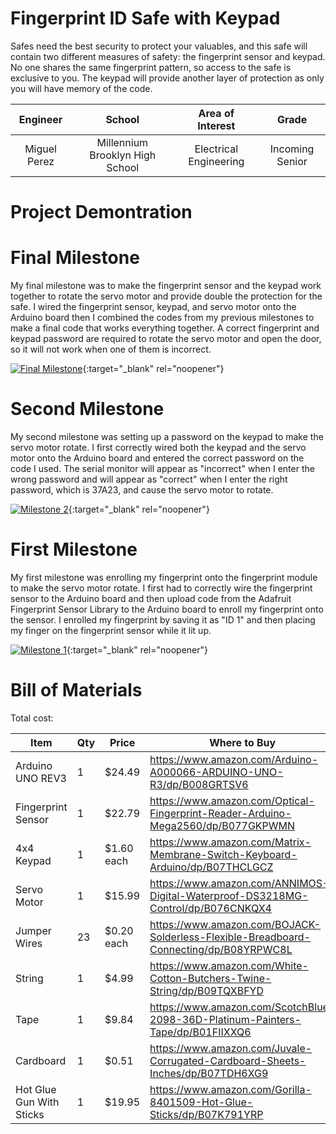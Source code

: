 ﻿# Fingerprint ID Safe with Keypad
Safes need the best security to protect your valuables, and this safe will contain two different measures of safety: the fingerprint sensor and keypad. No one shares the same fingerprint pattern, so access to the safe is exclusive to you. The keypad will provide another layer of protection as only you will have memory of the code.

| **Engineer** | **School** | **Area of Interest** | **Grade** |
|:--:|:--:|:--:|:--:|
| Miguel Perez | Millennium Brooklyn High School | Electrical Engineering | Incoming Senior

# Project Demontration


# Final Milestone


My final milestone was to make the fingerprint sensor and the keypad work together to rotate the servo motor and provide double the protection for the safe. I wired the fingerprint sensor, keypad, and servo motor onto the Arduino board then I combined the codes from my previous milestones to make a final code that works everything together. A correct fingerprint and keypad password are required to rotate the servo motor and open the door, so it will not work when one of them is incorrect.

[![Final Milestone](https://res.cloudinary.com/marcomontalbano/image/upload/v1660246216/video_to_markdown/images/youtube--xr4aomYz9q4-c05b58ac6eb4c4700831b2b3070cd403.jpg)](https://youtu.be/xr4aomYz9q4 "Final Milestone"){:target="_blank" rel="noopener"}

# Second Milestone


My second milestone was setting up a password on the keypad to make the servo motor rotate. I first correctly wired both the keypad and the servo motor onto the Arduino board and entered the correct password on the code I used. The serial monitor will appear as "incorrect" when I enter the wrong password and will appear as "correct" when I enter the right password, which is 37A23, and cause the servo motor to rotate.

[![Milestone 2](https://res.cloudinary.com/marcomontalbano/image/upload/v1660245951/video_to_markdown/images/youtube--levklaeHm24-c05b58ac6eb4c4700831b2b3070cd403.jpg)](https://youtu.be/levklaeHm24 "Milestone 2"){:target="_blank" rel="noopener"}

# First Milestone
  

My first milestone was enrolling my fingerprint onto the fingerprint module to make the servo motor rotate. I first had to correctly wire the fingerprint sensor to the Arduino board and then upload code from the Adafruit Fingerprint Sensor Library to the Arduino board to enroll my fingerprint onto the sensor. I enrolled my fingerprint by saving it as "ID 1" and then placing my finger on the fingerprint sensor while it lit up. 

[![Milestone 1](https://res.cloudinary.com/marcomontalbano/image/upload/v1659388711/video_to_markdown/images/youtube--vZ3ouX8SA2c-c05b58ac6eb4c4700831b2b3070cd403.jpg)](https://youtu.be/vZ3ouX8SA2c "Milestone 1"){:target="_blank" rel="noopener"}

# Bill of Materials 

Total cost: 

| Item | Qty | Price | Where to Buy |
| ------------- | ------------- | ------------- | ------------- |
| Arduino UNO REV3  | 1  | $24.49  | https://www.amazon.com/Arduino-A000066-ARDUINO-UNO-R3/dp/B008GRTSV6  |
| Fingerprint Sensor  | 1  | $22.79  | https://www.amazon.com/Optical-Fingerprint-Reader-Arduino-Mega2560/dp/B077GKPWMN  |
| 4x4 Keypad  | 1  | $1.60 each  | https://www.amazon.com/Matrix-Membrane-Switch-Keyboard-Arduino/dp/B07THCLGCZ  |
| Servo Motor  | 1  | $15.99  | https://www.amazon.com/ANNIMOS-Digital-Waterproof-DS3218MG-Control/dp/B076CNKQX4  |
| Jumper Wires  | 23  | $0.20 each  | https://www.amazon.com/BOJACK-Solderless-Flexible-Breadboard-Connecting/dp/B08YRPWC8L  |
| String  | 1  | $4.99  | https://www.amazon.com/White-Cotton-Butchers-Twine-String/dp/B09TQXBFYD  |
| Tape  | 1  | $9.84  | https://www.amazon.com/ScotchBlue-2098-36D-Platinum-Painters-Tape/dp/B01FIIXXQ6  |
| Cardboard  | 1  | $0.51  | https://www.amazon.com/Juvale-Corrugated-Cardboard-Sheets-Inches/dp/B07TDH6XG9  |
| Hot Glue Gun With Sticks  | 1  | $19.95  | https://www.amazon.com/Gorilla-8401509-Hot-Glue-Sticks/dp/B07K791YRP  |
